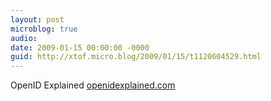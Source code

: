 ```yaml
---
layout: post
microblog: true
audio: 
date: 2009-01-15 00:00:00 -0000
guid: http://xtof.micro.blog/2009/01/15/t1120604529.html
---
```

OpenID Explained [openidexplained.com](http://openidexplained.com/)
